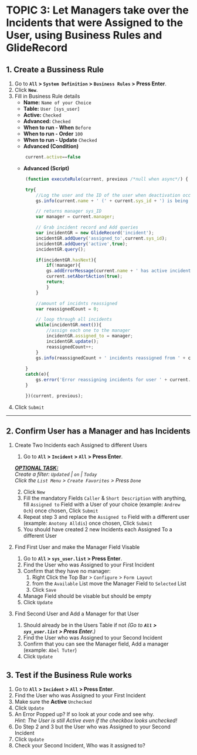 # TOPIC 3: Let Managers take over the Incidents that were Assigned to the User, using Business Rules and GlideRecord 

## 1. Create a Bussiness Rule 

1. Go to **`All` > `System Definition` > `Business Rules` > Press Enter**.
2. Click **`New`**.
3. Fill in Business Rule details
   - **Name:** `Name of your Choice`
   - **Table:** `User [sys_user]`
   - **Active:** `Checked`
   - **Advanced:** `Checked`
   - **When to run - When** `Before`
   - **When to run - Order** `100`
   - **When to run - Update** `Checked`
   - **Advanced (Condition)**
    ```javascript
        current.active==false 
    ```
   - **Advanced (Script)** 
    ```javascript
        (function executeRule(current, previous /*null when async*/) {

        try{
            //Log the user and the ID of the user when deactivation occurs
            gs.info(current.name + ' (' + current.sys_id + ') is being deactivated.');

            // returns manager sys_ID
            var manager = current.manager; 

            // Grab incident record and Add queries 
            var incidentGR = new GlideRecord('incident');
            incidentGR.addQuery('assigned_to',current.sys_id); 
            incidentGR.addQuery('active',true); 
            incidentGR.query();

            if(incidentGR.hasNext){
                if(!manager){
                gs.addErrorMessage(current.name + ' has active incidents but no manager, give them a manager to pass incidents onto');
                current.setAbortAction(true); 
                return;
                }
            }

            //amount of incidnts reassigned
            var reassignedCount = 0;

            // loop through all incidents
            while(incidentGR.next()){
                //assign each one to the manager
                incidentGR.assigned_to = manager; 
                incidentGR.update();
                reassignedCount++;
            }
            gs.info(reassignedCount + ' incidents reassigned from ' + current.name + ' to their manager ' + managerGR.name + '.');
            
        }
        catch(e){
            gs.error('Error reassigning incidents for user ' + current.name + ': ' + e.message);
        }

        })(current, previous);
    ```
4. Click `Submit`

---

## 2. Confirm User has a Manager and has Incidents

1. Create Two Incidents each Assigned to different Users
   1. Go to **`All` > `Incident` > `All` > Press Enter**.

   <ins>***OPTIONAL TASK:***</ins><br>
   *Create a filter: `Updated` | `on` | `Today`* <br>
   *Click the `List Menu` > `Create Favorites` > Press `Done`*


   2. Click `New` 
   3. Fill the mandatory Fields `Caller` & `Short Description` with anything, fill `Assigned to` Field with a User of your choice (example: `Andrew Och`) once chosen, Click `Submit`
   4. Repeat step 3 and replace the `Assigned to` Field with a different user (example: `Anotony Alldis`) once chosen, Click `Submit`
   5. You should have created 2 new Incidents each Assigned To a different User<br>
   
2. Find First User and make the Manager Field Visable
   1. Go to **`All` > `sys_user.list` > Press Enter**.
   2. Find the User who was Assigned to your First Incident
   3. Confirm that they have no manager:
      1. Right Click the Top Bar > `Configure` > `Form Layout`
      2. from the `Available` List move the Manager Field to `Selected` List
      3. Click `Save`
   4. Manage Field should be visable but should be empty
   5. Click `Update` <br>

3. Find Second User and Add a Manager for that User
   1. Should already be in the Users Table if not *(Go to **`All` > `sys_user.list` > Press Enter**.)*
   2. Find the User who was Assigned to your Second Incident
   3. Confirm that you can see the Manager field, Add a manager (example: `Abel Tuter`)
   4. Click `Update`

## 3. Test if the Business Rule works

1. Go to **`All` > `Incident` > `All` > Press Enter**.
2. Find the User who was Assigned to your First Incident
3. Make sure the **Active** `Unchecked`
4. Click `Update`
5. An Error Popped up? If so look at your code and see why. <br> *Hint: The User is still Active even if the checkbox looks unchecked!*
6. Do Step 2 and 3 but the User who was Assigned to your Second Incident
7. Click `Update`
8. Check your Second Incident, Who was it assigned to?

